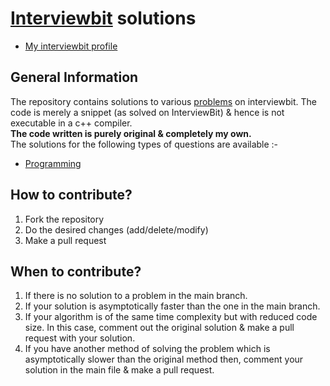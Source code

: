 # [Interviewbit](interviewbit.com) solutions
* [My interviewbit profile](https://www.interviewbit.com/profile/royalpranjal)

## General Information
The repository contains solutions to various [problems](https://www.interviewbit.com/dashboard/) on interviewbit. The code is merely a snippet (as solved on InterviewBit) & hence is not executable in a c++ compiler.
<br/>
**The code written is purely original & completely my own.**
<br/>
The solutions for the following types of questions are available :-

* [Programming](https://www.interviewbit.com/courses/programming/)

## How to contribute?

1. Fork the repository 
2. Do the desired changes (add/delete/modify)
3. Make a pull request

## When to contribute?

1. If there is no solution to a problem in the main branch.
2. If your solution is asymptotically faster than the one in the main branch.
3. If your algorithm is of the same time complexity but with reduced code size. In this case, comment out the original solution & make a pull request with your solution.
4. If you have another method of solving the problem which is asymptotically slower than the original method then, comment your solution in the main file & make a pull request.

